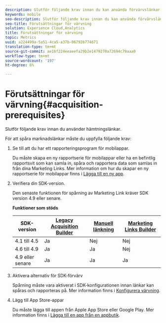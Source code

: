```yaml
---
description: Slutför följande krav innan du kan använda förvärvslänkar.
keywords: mobile
seo-description: Slutför följande krav innan du kan använda förvärvslänkar.
seo-title: Förutsättningar för värvning
solution: Experience Cloud,Analytics
title: Förutsättningar för värvning
topic: Metrics
uuid: a224499a-5a51-4ca5-a37b-06792b774671
translation-type: tm+mt
source-git-commit: ae16f224eeaeefa29b2e1479270a72694c79aaa0
workflow-type: tm+mt
source-wordcount: '197'
ht-degree: 6%

---
```



# Förutsättningar för värvning{#acquisition-prerequisites}

Slutför följande krav innan du använder hämtningslänkar.

För att spåra marknadslänkar måste du uppfylla följande krav:

1. Se till att du har ett rapporteringsprogram för mobilappar.

   Du måste skapa en ny rapportserie för mobilappar eller ha en befintlig rapportsvit som kan samla in, spåra och rapportera data som samlas in från dina Marketing Links. Mer information om hur du skapar en ny rapportserie för mobilappar finns i [Lägga till en ny app](/help/using/manage-apps/t-new-app.md).

1. Verifiera din SDK-version.

   Den senaste funktionen för spårning av Marketing Link kräver SDK version 4.9 eller senare.

   **Funktioner som stöds**

   | SDK-version | [Legacy Acquisition Builder](/help/using/acquisition-main/c-marketing-links-builder/t-create-edit-adobe-links/c-use-legacy-acquisition-links/c-use-legacy-acquisition-links.md) | [Manuell länkning](/help/using/acquisition-main/c-marketing-links-builder/acquisition-link-manual.md) | [Marketing Links Builder](/help/using/acquisition-main/c-marketing-links-builder/c-marketing-links-builder.md) |
   |--- |--- |--- |--- |
   | 4.1 till 4.5 | Ja | Nej | Nej |
   | 4.6 till 4.9 | Ja | Ja | Nej |
   | 4.9 eller senare | Ja | Ja | Ja |

1. Aktivera alternativ för SDK-förvärv

   Spårning måste vara aktiverat i SDK-konfigurationen innan länkar kan spåras och rapporteras på. Mer information finns i [Konfigurera värvning](/help/using/acquisition-main/t-enable-acquisition.md).

1. Lägg till App Store-appar

   Du måste lägga till appen från Apple App Store eller Google Play. Mer information finns i [Lägga till en app från en appbutik](/help/using/manage-apps/c-app-store/t-app-store-app.md).
